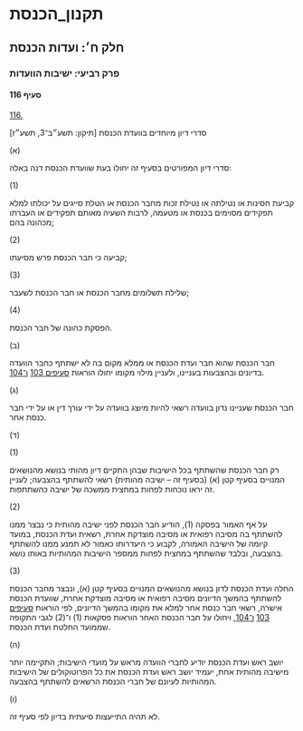 # תקנון_הכנסת

## חלק ח׳: ועדות הכנסת

### פרק רביעי: ישיבות הוועדות

#### סעיף 116

[116.](https://he.wikisource.org/wiki/%D7%AA%D7%A7%D7%A0%D7%95%D7%9F_%D7%94%D7%9B%D7%A0%D7%A1%D7%AA#%D7%A1%D7%A2%D7%99%D7%A3_116)

סדרי דיון מיוחדים בוועדת הכנסת [תיקון: תשע״ב־3, תשע״ז]

(א)

סדרי דיון המפורטים בסעיף זה יחולו בעת שוועדת הכנסת דנה באלה:

(1)

קביעת חסינות או נטילתה או נטילת זכות מחבר הכנסת או הטלת סייגים על יכולתו למלא תפקידים מסוימים בכנסת או מטעמה, לרבות השעיה מאותם תפקידים או העברתו מכהונה בהם;

(2)

קביעה כי חבר הכנסת פרש מסיעתו;

(3)

שלילת תשלומים מחבר הכנסת או חבר הכנסת לשעבר;

(4)

הפסקת כהונה של חבר הכנסת.

(ב)

חבר הכנסת שהוא חבר ועדת הכנסת או ממלא מקום בה לא ישתתף כחבר הוועדה בדיונים ובהצבעות בעניינו, ולעניין מילוי מקומו יחולו הוראות [סעיפים 103](https://he.wikisource.org/wiki/%D7%AA%D7%A7%D7%A0%D7%95%D7%9F_%D7%94%D7%9B%D7%A0%D7%A1%D7%AA#%D7%A1%D7%A2%D7%99%D7%A3_103) [ו־104](https://he.wikisource.org/wiki/%D7%AA%D7%A7%D7%A0%D7%95%D7%9F_%D7%94%D7%9B%D7%A0%D7%A1%D7%AA#%D7%A1%D7%A2%D7%99%D7%A3_104).

(ג)

חבר הכנסת שעניינו נדון בוועדה רשאי להיות מיוצג בוועדה על ידי עורך דין או על ידי חבר כנסת אחר.

(ד)

(1)

רק חבר הכנסת שהשתתף בכל הישיבות שבהן התקיים דיון מהותי בנושא מהנושאים המנויים בסעיף קטן (א) (בסעיף זה – ישיבה מהותית) רשאי להשתתף בהצבעה; לעניין זה יראו נוכחות לפחות במחצית ממשכה של ישיבה כהשתתפות.

(2)

על אף האמור בפסקה (1), הודיע חבר הכנסת לפני ישיבה מהותית כי נבצר ממנו להשתתף בה מסיבה רפואית או מסיבה מוצדקת אחרת, רשאית ועדת הכנסת, במועד קיומה של הישיבה האמורה, לקבוע כי היעדרותו כאמור לא תמנע ממנו להשתתף בהצבעה, ובלבד שהשתתף במחצית לפחות ממספר הישיבות המהותיות באותו נושא.

(3)

החלה ועדת הכנסת לדון בנושא מהנושאים המנויים בסעיף קטן (א), ונבצר מחבר הכנסת להשתתף בהמשך הדיונים מסיבה רפואית או מסיבה מוצדקת אחרת, שוועדת הכנסת אישרה, רשאי חבר כנסת אחר למלא את מקומו בהמשך הדיונים, לפי הוראות [סעיפים 103](https://he.wikisource.org/wiki/%D7%AA%D7%A7%D7%A0%D7%95%D7%9F_%D7%94%D7%9B%D7%A0%D7%A1%D7%AA#%D7%A1%D7%A2%D7%99%D7%A3_103) [ו־104](https://he.wikisource.org/wiki/%D7%AA%D7%A7%D7%A0%D7%95%D7%9F_%D7%94%D7%9B%D7%A0%D7%A1%D7%AA#%D7%A1%D7%A2%D7%99%D7%A3_104), ויחולו על חבר הכנסת האחר הוראות פסקאות (1) ו־(2) לגבי התקופה שממועד החלטת ועדת הכנסת.

(ה)

יושב ראש ועדת הכנסת יודיע לחברי הוועדה מראש על מועדי הישיבות; התקיימה יותר מישיבה מהותית אחת, יעמיד יושב ראש ועדת הכנסת את כל הפרוטוקולים של הישיבות המהותיות לעיונם של חברי הכנסת הרשאים להשתתף בהצבעה.

(ו)

לא תהיה התייעצות סיעתית בדיון לפי סעיף זה.